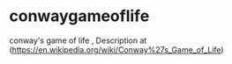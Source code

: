 # conwaygameoflife
conway's game of life , Description at (https://en.wikipedia.org/wiki/Conway%27s_Game_of_Life)
